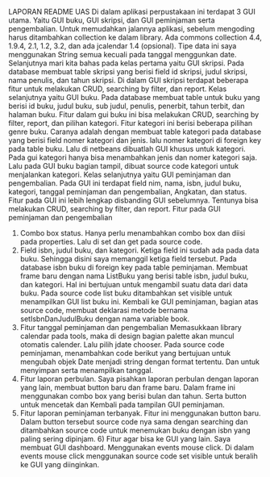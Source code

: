 LAPORAN README UAS 
Di dalam aplikasi perpustakaan ini terdapat 3 GUI utama. Yaitu GUI buku, GUI skripsi, dan GUI peminjaman serta pengembalian. Untuk memudahkan jalannya aplikasi, sebelum mengoding harus ditambahkan collection ke dalam library. Ada commons collection 4.4, 1.9.4, 2.1, 1.2, 3.2, dan ada jcalendar 1.4 (opsional). Tipe data ini saya menggunakan String semua kecuali pada tanggal menggunkan date. 
Selanjutnya mari kita bahas pada kelas pertama yaitu GUI skripsi. Pada database membuat table skripsi yang berisi field id skripsi, judul skripsi, nama penulis, dan tahun skripsi. Di dalam GUI skripsi terdapat beberapa fitur untuk melakukan CRUD, searching by filter, dan report. 
Kelas selanjutnya yaitu GUI buku. Pada database membuat table untuk buku yang berisi id buku, judul buku, sub judul, penulis, penerbit, tahun terbit, dan halaman buku. Fitur dalam gui buku ini bisa melakukan CRUD, searching by filter, report, dan pilihan kategori. 
Fitur kategori ini berisi beberapa pilihan genre buku. Caranya adalah dengan membuat table kategori pada database yang berisi field nomer kategori dan jenis. lalu nomer kategori di foreign key pada table buku. Lalu di netbeans dibuatlah GUI khusus untuk kategori. Pada gui kategori hanya bisa menambahkan jenis dan nomer kategori saja. 
Lalu pada GUI buku bagian tampil, dibuat source code kategori untuk menjalankan kategori. 
Kelas selanjutnya yaitu GUI peminjaman dan pengembalian. Pada GUI ini terdapat field nim, nama, isbn, judul buku, kategori, tanggal peminjaman dan pengembalian, Angkatan, dan status. Fitur pada GUI ini lebih lengkap disbanding GUI sebelumnya. Tentunya bisa melakukan CRUD, searching by filter, dan report. 
Fitur pada GUI peminjaman dan pengembalian 
1)	Combo box status. Hanya perlu menambahkan combo box dan diisi pada properties. Lalu di set dan get pada source code. 
2)	Field isbn, judul buku, dan kategori. Ketiga field ini sudah ada pada data buku. Sehingga disini saya memanggil ketiga field tersebut. Pada database isbn buku di foreign key pada table peminjaman. Membuat frame baru dengan nama ListBuku yang berisi table isbn, judul buku, dan kategori. Hal ini bertujuan untuk mengambil suatu data dari data buku. 
Pada source code list buku ditambahkan set visible untuk menampilkan GUI list buku ini. Kembali ke GUI peminjaman,  bagian atas source code, membuat deklarasi metode bernama setIsbnDanJudulBuku dengan nama variable book. 
3)	Fitur tanggal peminjaman dan pengembalian
Memasukkaan library calendar pada tools, maka di design bagian palette akan muncul otomatis calender. Lalu pilih jdate chooser. Pada source code peminjaman, menambahkan code berikut yang bertujuan untuk mengubah objek Date menjadi string dengan format tertentu. Dan untuk menyimpan serta menampilkan tanggal. 
4)	Fitur laporan perbulan. Saya pisahkan laporan perbulan dengan laporan yang lain, membuat button baru dan frame baru. Dalam frame ini menggunakan combo box yang berisi bulan dan tahun. Serta button untuk mencetak dan Kembali pada tampilan GUI peminjaman.
5) Fitur laporan peminjaman terbanyak. Fitur ini menggunakan button baru. Dalam button tersebut source code nya sama dengan searching dan ditambahkan source code untuk menemukan buku dengan isbn yang paling sering dipinjam. 6)	Fitur agar bisa ke GUI yang lain. Saya membuat GUI dashboard. Menggunakan events mouse click. Di dalam events mouse click menggunakan source code set visible untuk beralih ke GUI yang diinginkan.  
